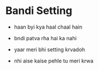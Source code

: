 <h1> Bandi Setting </h1>

- haan byi kya haal chaal hain 
- bndi patva rha hai ka nahi
- yaar meri bhi setting krvadoh

- nhi aise kaise pehle tu meri krwa 
